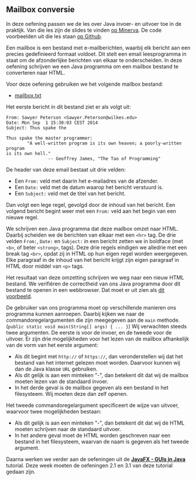 Mailbox conversie
-----------------

In deze oefening passen we de les over Java invoer- en uitvoer toe in de praktijk.
Van die les zijn de slides te vinden
[op Minerva](http://minerva.ugent.be/courses2014/C00050402014/document/slides-io.pdf?cidReq=C00050402014).
De code voorbeelden uit die les staan
[op Github](https://github.ugent.be/kcoolsae/Prog2/tree/master/src/prog2/nio).

Een mailbox is een bestand met e-mailberichten,
waarbij elk bericht aan een precies gedefinieerd formaat voldoet.
Dit stelt een email leesprogramma in staat om de afzonderlijke berichten
van elkaar te onderscheiden.
In deze oefening schrijven we een Java programma om een mailbox bestand
te converteren naar HTML.

Voor deze oefening gebruiken we het volgende mailbox bestand:

* [mailbox.txt](http://twizz.ugent.be/student/prog2/mailbox.txt)

Het eerste bericht in dit bestand ziet er als volgt uit:
```
From: Sawyer Peterson <Sawyer.Peterson@wilkes.edu>
Date: Mon Sep  1 15:30:03 CEST 2014
Subject: Thus spake the

Thus spake the master programmer:
        "A well-written program is its own heaven; a poorly-written program
is its own hell."
                -- Geoffrey James, "The Tao of Programming"
```

De header van deze email bestaat uit drie velden:

* Een `From:` veld met daarin het e-mailadres van de afzender.
* Een `Date:` veld met de datum waarop het bericht verstuurd is.
* Een `Subject:` veld met de titel van het bericht.

Dan volgt een lege regel, gevolgd door de inhoud van het bericht.
Een volgend bericht begint weer met een `From:` veld aan het begin van een nieuwe regel.

We schrijven een Java programma dat deze mailbox omzet naar HTML.
Daarbij scheiden we de berichten van elkaar met een `<hr>` tag.
De drie velden `From:`, `Date:` en `Subject:` in een bericht
zetten we in boldface (met `<b>`, of beter `<strong>`, tags).
Deze drie regels eindigen we alledrie met een break tag `<br>`,
opdat zij in HTML op hun eigen regel worden weergegeven.
Elke paragraaf in de inhoud van het bericht krijgt
zijn eigen paragraaf in HTML door middel van `<p>` tags.

Het resultaat van deze omzetting schrijven we weg naar een nieuw HTML bestand.
We verifiëren de correctheid van ons Java programma door dit bestand te openen
in een webbrowser. Dat moet er uit zien als [dit voorbeeld](mailboxhtml.png).

De gebruiker van ons programma moet op verschillende manieren 
ons programma kunnen aanroepen. Daarbij kijken we naar de
commandoregelargumenten die zijn meegegeven aan de `main` methode.
(`public static void main(String[] args) { ... }`)
Wij verwachten steeds twee argumenten. De eerste is voor de invoer,
en de tweede voor de uitvoer.
Er zijn drie mogelijkheden voor het lezen van de mailbox
afhankelijk van de vorm van het eerste argument:

* Als dit begint met `http://` of `https://`,
dan veronderstellen wij dat het bestand van het internet gelezen moet
worden. Daarvoor kunnen wij dan de Java klasse `URL` gebruiken.
* Als dit gelijk is aan een minteken "-", dan betekent dit
dat wij de mailbox moeten lezen van de standaard invoer.
* In het derde geval is de mailbox gegeven als een bestand in het filesysteem.
Wij moeten deze dan zelf openen.

Het tweede commandoregelargument specificeert de wijze van uitvoer,
waarvoor twee mogelijkheden bestaan:

* Als dit gelijk is aan een minteken "-", dan betekent dit
dat wij de HTML moeten schrijven naar de standaard uitvoer.
* In het andere geval moet de HTML worden geschreven naar
een bestand in het filesysteem, waarvan de naam is gegeven
als het tweede argument.

Daarna werken we verder aan de oefeningen uit de
[**JavaFX - GUIs in Java**](http://minerva.ugent.be/courses2014/C00050402014/document/jvlfx.pdf?cidReq=C00050402014) tutorial.
Deze week moeten de oefeningen 2.1 en 3.1 van deze tutorial gedaan zijn.
